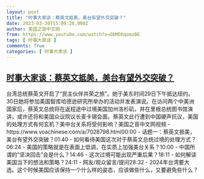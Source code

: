 ```yaml
---
layout: post
title: "时事大家谈：蔡英文抵美，美台有望外交突破？"
date: 2023-03-30T15:09:20.000Z
author: 美国之音中文网
from: https://www.youtube.com/watch?v=ObMDhqomzBE
tags: [ 时事大家谈 ]
comments: True
categories: [ 时事大家谈 ]
---
```

<!--1680188960000-->
[时事大家谈：蔡英文抵美，美台有望外交突破？](https://www.youtube.com/watch?v=ObMDhqomzBE)
------

<div>
台湾总统蔡英文开启了“民主伙伴共荣之旅”。她于美东时间29日下午抵达纽约。30日她将参加美国智库哈德逊研究所举办的活动并发表演说。在访问两个中美洲国家后，蔡英文总统将在返程途中过境美国加州洛杉矶，并在里根总统图书馆演讲，或许还将和美国众议院议长麦卡锡会面。蔡英文此行遭到中国硬声抗议，美国的处理方式有何玄机？美中台关系将受何影响？美国之音中文网视频 - https://www.voachinese.com/a/7028798.html00:00 - 话题一：蔡英文抵美，美台有望外交突破？01:40 - 如何看待美国这次对于蔡英文总统过境的处理方式？06:24 - 美国的策略就是在表面上低调，在实质上加强美台关系？10:00 - 中国所谓的“坚决回击”会是什么？14:46 - 这次过境可能出现严重后果？18:11 - 如何解读美国当下的想法和策略？24:11 - 网友/观众留言/提问28:32 - 2024年台湾要大选。这个时候美国应该保持一个什么样的姿态，应该做些什么，又要避免些什么？
</div>
